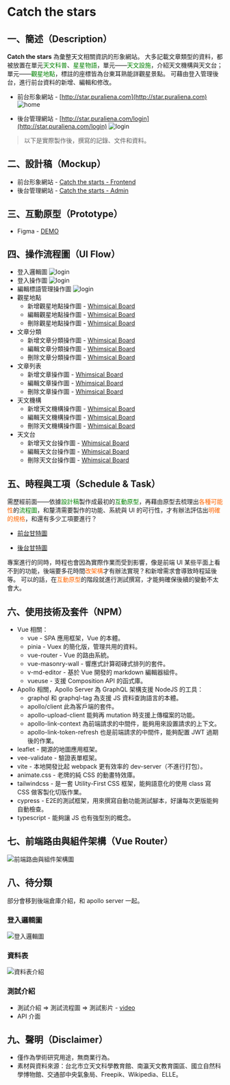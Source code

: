 # Catch the stars

## 一、簡述（Description）

**Catch the stars** 為彙整天文相關資訊的形象網站。
大多記載文章類型的資料，都被放置在單元<font color=#008000>天文科普</font>、<font color=#008000>星星物語</font>，單元——<font color=#008000>天文設施</font>，介紹天文機構與天文台；單元——<font color=#008000>觀星地點</font>，標註的座標皆為台東耳熟能詳觀星景點。
可藉由登入管理後台，進行前台資料的新增、編輯和修改。

- 前台形象網站 - [http://star.puraliena.com](http://star.puraliena.com)
![home](https://raw.githubusercontent.com/a131381568/catching-the-star-master/main/doc/images/06-fontend-home.jpg)

- 後台管理網站 - [http://star.puraliena.com/login](http://star.puraliena.com/login)
![login](https://raw.githubusercontent.com/a131381568/catching-the-star-master/main/doc/images/07-admin-home.jpg)

> 以下是實際製作後，撰寫的記錄、文件和資料。


## 二、設計稿（Mockup）
- 前台形象網站 - [Catch the starts - Frontend](https://www.behance.net/gallery/143701077/Catch-the-starts-Frontend)
- 後台管理網站 - [Catch the starts - Admin](https://www.behance.net/gallery/143703311/Catch-the-starts-Admin)


## 三、互動原型（Prototype）
- Figma - [DEMO](https://www.figma.com/proto/CJZnislU95GzNWrhISxrqH/ctsm-frontend?node-id=0%3A3&scaling=scale-down&page-id=0%3A1&starting-point-node-id=0%3A3)


## 四、操作流程圖（UI Flow）
- 登入邏輯圖
![login](https://raw.githubusercontent.com/a131381568/catching-the-star-master/main/doc/images/01-login-logic.gif)
- 登入操作圖
![login](https://raw.githubusercontent.com/a131381568/catching-the-star-master/main/doc/images/02-login-flow.gif)
- 編輯標語管理操作圖
![login](https://raw.githubusercontent.com/a131381568/catching-the-star-master/main/doc/images/05-about-edit-flow.gif)
- 觀星地點
  + 新增觀星地點操作圖 - [Whimsical Board](https://whimsical.com/MeP6apkTk96bNkk7npKp8g)
  + 編輯觀星地點操作圖 - [Whimsical Board](https://whimsical.com/BtE268F5MHSR2yqgsUhRHG)
  + 刪除觀星地點操作圖 - [Whimsical Board](https://whimsical.com/FMeregBV1yHQfH8VteifS3)
- 文章分類
  + 新增文章分類操作圖 - [Whimsical Board](https://whimsical.com/LzTEoYDcaQBSkHvnXqyG7R)
  + 編輯文章分類操作圖 - [Whimsical Board](https://whimsical.com/T3zfjywRo4F6J1uo1ARZKo)
  + 刪除文章分類操作圖 - [Whimsical Board](https://whimsical.com/TLedgNSZCJvNrkxuL2hgzn)
- 文章列表
  + 新增文章操作圖 - [Whimsical Board](https://whimsical.com/5qCvrSv7NrwkuBpyXiZpoT)
  + 編輯文章操作圖 - [Whimsical Board](https://whimsical.com/YXvcXUgaat6jDXDK1j8Lj)
  + 刪除文章操作圖 - [Whimsical Board](https://whimsical.com/VPMsHu43vUZumgo3J15Tmv)
- 天文機構
  + 新增天文機構操作圖 - [Whimsical Board](https://whimsical.com/JhkcyNUZD27yVgy83XL6wg)
  + 編輯天文機構操作圖 - [Whimsical Board](https://whimsical.com/CKu22xZPD5Lfz3x1bVBnKy)
  + 刪除天文機構操作圖 - [Whimsical Board](https://whimsical.com/6Yhj5RTbnvuW98zDQXWKnU)
- 天文台
  + 新增天文台操作圖 - [Whimsical Board](https://whimsical.com/Mb8RVarFm1cv451EoWtY5D)
  + 編輯天文台操作圖 - [Whimsical Board](https://whimsical.com/Y76tAqnCozfF94NvbP6ro3)
  + 刪除天文台操作圖 - [Whimsical Board](https://whimsical.com/8S8iDonqA3wjpViGe3pzMz)


## 五、時程與工項（Schedule & Task）
需歷經前面——依據<font color=#008000>設計稿</font>製作成最初的<font color=#008000>互動原型</font>，再藉由原型去梳理出<font color=#FF6600>各種可能性</font>的<font color=#008000>流程圖</font>，和釐清需要製作的功能、系統與 UI 的可行性，才有辦法評估出<font color=#FF6600>明確的規格</font>，和還有多少工項要進行？

- [前台甘特圖](https://www.notion.so/Catching-the-Star-a2ad827a07f64c2ba69ac138e90ab4e6)

- [後台甘特圖](https://www.notion.so/Catching-the-Star-c488452269b54603b5af18206f341b14)

專案進行的同時，時程也會因為實際作業而受到影響，像是前端 UI 某些平面上看不到的功能，後端要多花時間<font color=#FF6600>改架構</font>才有辦法實現？和新增需求會導致時程延後等。
可以的話，在<font color=#FF6600>互動原型</font>的階段就進行測試撰寫，才能夠確保後續的變動不太會大。

## 六、使用技術及套件（NPM）
- Vue 相關：
  + vue - SPA 應用框架，Vue 的本體。
  + pinia - Vuex 的簡化版，管理共用的資料。
  + vue-router - Vue 的路由系統。
  + vue-masonry-wall - 響應式計算砌磚式排列的套件。
  + v-md-editor - 基於 Vue 開發的 markdown 編輯器組件。
  + vueuse - 支援 Composition API 的函式庫。
- Apollo 相關，Apollo Server 為 GraphQL 架構支援 NodeJS 的工具：
  + graphql 和 graphql-tag 為支援 JS 資料查詢語言的本體。  
  + apollo/client 此為客戶端的套件。
  + apollo-upload-client 能夠再 mutation 時支援上傳檔案的功能。
  + apollo-link-context 為前端請求的中間件，能夠用來設置請求的上下文。
  + apollo-link-token-refresh 也是前端請求的中間件，能夠配置 JWT 過期後的作業。
- leaflet - 開源的地圖應用框架。
- vee-validate - 驗證表單框架。
- vite - 本地開發比起 webpack 更有效率的 dev-server（不進行打包）。
- animate.css - 老牌的純 CSS 的動畫特效庫。
- tailwindcss - 是一套 Utility-First CSS 框架，能夠語意化的使用 class 寫 CSS 做客製化切版作業。
- cypress - E2E的測試框架，用來撰寫自動功能測試腳本，好讓每次更版能夠自動檢查。
- typescript - 能夠讓 JS 也有強型別的概念。

## 七、前端路由與組件架構（Vue Router）
![前端路由與組件架構圖](https://raw.githubusercontent.com/a131381568/catching-the-star-master/main/doc/images/03-vue-route-and-component.gif)

## 八、待分類
部分會移到後端倉庫介紹，和 apollo server 一起。

### 登入邏輯圖
![登入邏輯圖](https://raw.githubusercontent.com/a131381568/catching-the-star-master/main/doc/images/01-login-logic.gif)

### 資料表
![資料表介紹](https://raw.githubusercontent.com/a131381568/catching-the-star-master/main/doc/images/04-data-sheet.gif)

### 測試介紹
- 測試介紹 ⇒ 測試流程圖 ⇒ 測試影片 - [video](https://youtube.com/playlist?list=PLHcJgg1S4pNcOKaWk1TY1Iuu07o9oUpFc)
- API 介面

## 九、聲明（Disclaimer）
- 僅作為學術研究用途，無商業行為。
- 素材與資料來源：台北市立天文科學教育館、南瀛天文教育園區、國立自然科學博物館、交通部中央氣象局、Freepik、Wikipedia、ELLE。